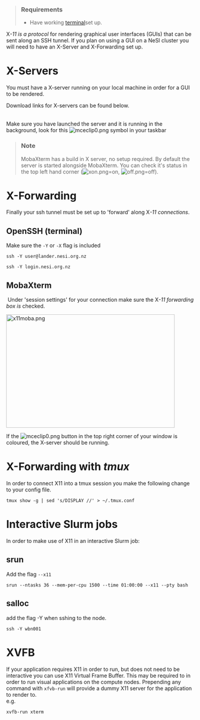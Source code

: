 > ### Requirements
>
> -   Have working
>     [terminal](https://support.nesi.org.nz/hc/en-gb/sections/360000189696)set
>     up.

X<dfn class="dictionary-of-numbers">-11 is a protocol </dfn>for
rendering graphical user interfaces (GUIs) that can be sent along an SSH
tunnel. If you plan on using a GUI on a NeSI cluster you will need to
have an X-Server and X-Forwarding set up.

# X-Servers

You must have a X-server running on your local machine in order for a
GUI to be rendered.

Download links for X-servers can be found below.

<table>
<tbody>
<tr class="odd">
</tr>
<tr class="even">
</tr>
<tr class="odd">
</tr>
</tbody>
</table>

Make sure you have launched the server and it is running in the
background, look for
this ![mceclip0.png](mkdocs/includes/images/mceclip0.png) symbol in your
taskbar 

> ### Note
>
> MobaXterm has a build in X server, no setup required. By default the
> server is started alongside MobaXterm. You can check it's status in
> the top left hand corner
> (![xon.png](mkdocs/includes/images/xon.png)=on, ![off.png](mkdocs/includes/images/off.png)=off). 

# X-Forwarding

Finally your ssh tunnel must be set up to 'forward' along
X<dfn class="dictionary-of-numbers">-11 connections</dfn>. 

## OpenSSH (terminal)

Make sure the `-Y` or `-X` flag is included

    ssh -Y user@lander.nesi.org.nz

    ssh -Y login.nesi.org.nz

## MobaXterm

 Under 'session settings' for your connection make sure the
X<dfn class="dictionary-of-numbers">-11 forwarding box is </dfn>checked.

<img src="mkdocs/includes/images/x11moba.png" alt="x11moba.png" width="451" height="303" />

If the ![mceclip0.png](mkdocs/includes/images/mceclip0.png) button in
the top right corner of your window is coloured, the X-server should be
running.

# X-Forwarding with *tmux*

In order to connect X11 into a tmux session you make the following
change to your config file.

    tmux show -g | sed 's/DISPLAY //' > ~/.tmux.conf

# Interactive Slurm jobs

In order to make use of X11 in an interactive Slurm job:

## srun

Add the flag `--x11`

    srun --ntasks 36 --mem-per-cpu 1500 --time 01:00:00 --x11 --pty bash

## salloc

add the flag -Y when sshing to the node.

    ssh -Y wbn001

# XVFB

If your application requires X11 in order to run, but does not need to
be interactive you can use X11 Virtual Frame Buffer. This may be
required to in order to run visual applications on the compute nodes.
Prepending any command with `xfvb-run` will provide a dummy X11 server
for the application to render to.  
e.g.

    xvfb-run xterm
